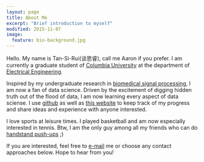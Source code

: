 ```yaml
---
layout: page
title: About Me 
excerpt: "Brief introduction to myself"
modified: 2015-11-07
image:
  feature: bio-background.jpg
---
```


Hello. My name is Tan-Si-Rui(谈思睿), call me Aaron if you prefer. I am currently a graduate student of [Columbia University](http://www.columbia.edu) at the department of [Electrical Engineering](http://www.ee.columbia.edu). 

Inspired by my undergraduate research in [biomedical signal processing](http://ieeexplore.ieee.org/xpl/articleDetails.jsp?arnumber=7022704&queryText=A+Novel+Time-Frequency+Analysis+Approach+for+Nonstaionary+Time+Series+Using+Multi-resolution+Wavelet&matchBoolean=true&newsearch=true&searchField=Search_All), I am now a fan of data science. Driven by the excitement of digging hidden truth out of the flood of data, I am now learning every aspect of data sciense. I use [github](https://github.com/jangsutsr) as well as [this website](http://jangsutsr.github.io) to keep track of my progress and share ideas and experience with anyone interested. 

I love sports at leisure times. I played basketball and am now especially interested in tennis. Btw, I am the only guy among all my friends who can do [handstand push-ups](https://en.wikipedia.org/wiki/Handstand_push-up) ;)

If you are interested, feel free to [e-mail](mailto:st2957@columbia.edu) me or choose any contact approaches below. Hope to hear from you!

